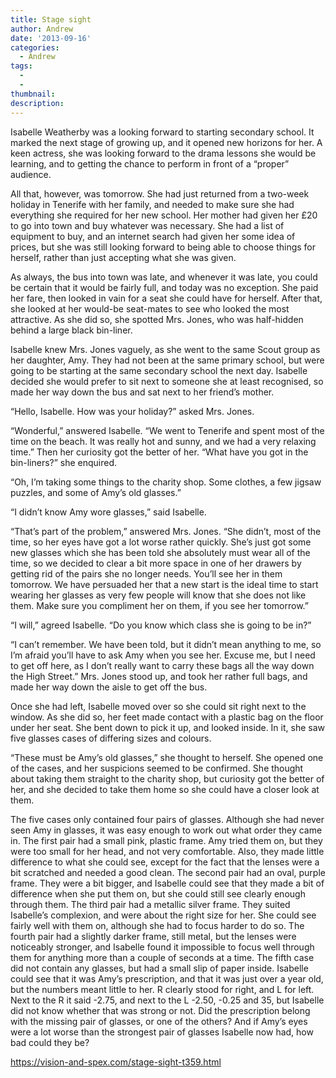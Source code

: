 ```yaml
---
title: Stage sight
author: Andrew
date: '2013-09-16'
categories:
  - Andrew
tags:
  - 
  - 
thumbnail: 
description: 
---
```


Isabelle Weatherby was a looking forward to starting secondary school.  It marked the next stage of growing up, and it opened new horizons for her.  A keen actress, she was looking forward to the drama lessons she would be learning, and to getting the chance to perform in front of a “proper” audience.

All that, however, was tomorrow.  She had just returned from a two-week holiday in Tenerife with her family, and needed to make sure she had everything she required for her new school.  Her mother had given her £20 to go into town and buy whatever was necessary.  She had a list of equipment to buy, and an internet search had given her some idea of prices, but she was still looking forward to being able to choose things for herself, rather than just accepting what she was given.

As always, the bus into town was late, and whenever it was late, you could be certain that it would be fairly full, and today was no exception.  She paid her fare, then looked in vain for a seat she could have for herself.  After that, she looked at her would-be seat-mates to see who looked the most attractive.  As she did so, she spotted Mrs. Jones, who was half-hidden behind a large black bin-liner.  

Isabelle knew Mrs. Jones vaguely, as she went to the same Scout group as her daughter, Amy.  They had not been at the same primary school, but were going to be starting at the same secondary school the next day.  Isabelle decided she would prefer to sit next to someone she at least recognised, so made her way down the bus and sat next to her friend’s mother.

“Hello, Isabelle.  How was your holiday?” asked Mrs. Jones.

“Wonderful,” answered Isabelle.  “We went to Tenerife and spent most of the time on the beach.  It was really hot and sunny, and we had a very relaxing time.”  Then her curiosity got the better of her.  “What have you got in the bin-liners?” she enquired.

“Oh, I’m taking some things to the charity shop.  Some clothes, a few jigsaw puzzles, and some of Amy’s old glasses.”

“I didn’t know Amy wore glasses,” said Isabelle.

“That’s part of the problem,” answered Mrs. Jones.  “She didn’t, most of the time, so her eyes have got a lot worse rather quickly.  She’s just got some new glasses which she has been told she absolutely must wear all of the time, so we decided to clear a bit more space in one of her drawers by getting rid of the pairs she no longer needs.  You’ll see her in them tomorrow.  We have persuaded her that a new start is the ideal time to start wearing her glasses as very few people will know that she does not like them.  Make sure you compliment her on them, if you see her tomorrow.”

“I will,” agreed Isabelle.  “Do you know which class she is going to be in?”

“I can’t remember.  We have been told, but it didn’t mean anything to me, so I’m afraid you’ll have to ask Amy when you see her.  Excuse me, but I need to get off here, as I don’t really want to carry these bags all the way down the High Street.”  Mrs. Jones stood up, and took her rather full bags, and made her way down the aisle to get off the bus.

Once she had left, Isabelle moved over so she could sit right next to the window.  As she did so, her feet made contact with a plastic bag on the floor under her seat.  She bent down to pick it up, and looked inside.  In it, she saw five glasses cases of differing sizes and colours.

“These must be Amy’s old glasses,” she thought to herself.  She opened one of the cases, and her suspicions seemed to be confirmed.  She thought about taking them straight to the charity shop, but curiosity got the better of her, and she decided to take them home so she could have a closer look at them.

The five cases only contained four pairs of glasses.  Although she had never seen Amy in glasses, it was easy enough to work out what order they came in.  The first pair had a small pink, plastic frame.  Amy tried them on, but they were too small for her head, and not very comfortable.  Also, they made little difference to what she could see, except for the fact that the lenses were a bit scratched and needed a good clean.  The second pair had an oval, purple frame.  They were a bit bigger, and Isabelle could see that they made a bit of difference when she put them on, but she could still see clearly enough through them.  The third pair had a metallic silver frame.  They suited Isabelle’s complexion, and were about the right size for her.  She could see fairly well with them on, although she had to focus harder to do so.  The fourth pair had a slightly darker frame, still metal, but the lenses were noticeably stronger, and Isabelle found it impossible to focus well through them for anything more than a couple of seconds at a time.  The fifth case did not contain any glasses, but had a small slip of paper inside.  Isabelle could see that it was Amy’s prescription, and that it was just over a year old, but the numbers meant little to her.  R clearly stood for right, and L for left.  Next to the R it said -2.75, and next to the L -2.50, -0.25 and 35, but Isabelle did not know whether that was strong or not.  Did the prescription belong with the missing pair of glasses, or one of the others?  And if Amy’s eyes were a lot worse than the strongest pair of glasses Isabelle now had, how bad could they be?

https://vision-and-spex.com/stage-sight-t359.html
